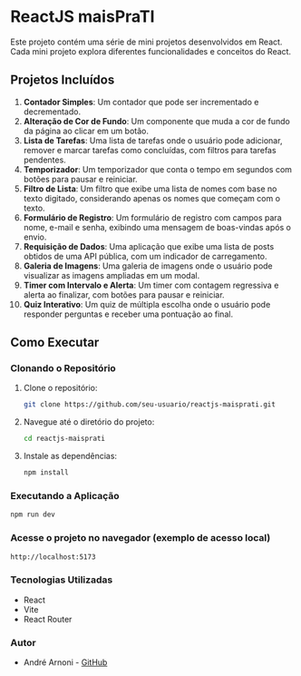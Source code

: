 # ReactJS maisPraTI

Este projeto contém uma série de mini projetos desenvolvidos em React. Cada mini projeto explora diferentes funcionalidades e conceitos do React.

## Projetos Incluídos

1. **Contador Simples**: Um contador que pode ser incrementado e decrementado.
2. **Alteração de Cor de Fundo**: Um componente que muda a cor de fundo da página ao clicar em um botão.
3. **Lista de Tarefas**: Uma lista de tarefas onde o usuário pode adicionar, remover e marcar tarefas como concluídas, com filtros para tarefas pendentes.
4. **Temporizador**: Um temporizador que conta o tempo em segundos com botões para pausar e reiniciar.
5. **Filtro de Lista**: Um filtro que exibe uma lista de nomes com base no texto digitado, considerando apenas os nomes que começam com o texto.
6. **Formulário de Registro**: Um formulário de registro com campos para nome, e-mail e senha, exibindo uma mensagem de boas-vindas após o envio.
7. **Requisição de Dados**: Uma aplicação que exibe uma lista de posts obtidos de uma API pública, com um indicador de carregamento.
8. **Galeria de Imagens**: Uma galeria de imagens onde o usuário pode visualizar as imagens ampliadas em um modal.
9. **Timer com Intervalo e Alerta**: Um timer com contagem regressiva e alerta ao finalizar, com botões para pausar e reiniciar.
10. **Quiz Interativo**: Um quiz de múltipla escolha onde o usuário pode responder perguntas e receber uma pontuação ao final.

## Como Executar

### Clonando o Repositório

1. Clone o repositório:

   ```bash
   git clone https://github.com/seu-usuario/reactjs-maisprati.git
   ```

2. Navegue até o diretório do projeto:

   ```bash
   cd reactjs-maisprati
   ```

3. Instale as dependências:

   ```bash
   npm install
   ```

### Executando a Aplicação

```bash
npm run dev
```

### Acesse o projeto no navegador (exemplo de acesso local)

```bash
http://localhost:5173
```

### Tecnologias Utilizadas

- React
- Vite
- React Router

### Autor

- André Arnoni - [GitHub](https://github.com/andrearnoni)
